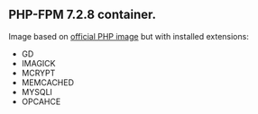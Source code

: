 ## PHP-FPM 7.2.8 container.
Image based on [official PHP image](https://hub.docker.com/_/php/) but with installed extensions:
* GD
* IMAGICK
* MCRYPT
* MEMCACHED
* MYSQLI
* OPCAHCE
